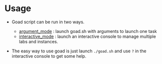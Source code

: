 # Usage

- Goad script can be run in two ways.
    - [argument_mode](goad_args.md) : launch goad.sh with arguments to launch one task
    - [interactive_mode](goad_console.md) : launch an interactive console to manage multiple labs and instances.

- The easy way to use goad is just launch `./goad.sh` and use `?` in the interactive console to get some help.
